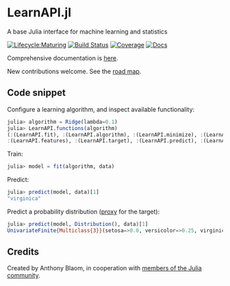 # LearnAPI.jl

A base Julia interface for machine learning and statistics

[![Lifecycle:Maturing](https://img.shields.io/badge/Lifecycle-Maturing-007EC6)](ROADMAP.md)
[![Build Status](https://github.com/JuliaAI/LearnAPI.jl/workflows/CI/badge.svg)](https://github.com/JuliaAI/LearnAPI.jl/actions)
[![Coverage](https://codecov.io/gh/JuliaAI/LearnAPI.jl/branch/master/graph/badge.svg)](https://codecov.io/github/JuliaAI/LearnAPI.jl?branch=master)
[![Docs](https://img.shields.io/badge/docs-dev-blue.svg)](https://juliaai.github.io/LearnAPI.jl/dev/)

Comprehensive documentation is [here](https://juliaai.github.io/LearnAPI.jl/dev/).

New contributions welcome. See the [road map](ROADMAP.md).

## Code snippet

Configure a learning algorithm, and inspect available functionality:

```julia
julia> algorithm = Ridge(lambda=0.1)
julia> LearnAPI.functions(algorithm)
(:(LearnAPI.fit), :(LearnAPI.algorithm), :(LearnAPI.minimize), :(LearnAPI.obs), 
:(LearnAPI.features), :(LearnAPI.target), :(LearnAPI.predict), :(LearnAPI.coefficients))
```

Train:

```julia
julia> model = fit(algorithm, data)
```

Predict:

```julia
julia> predict(model, data)[1]
"virginica"
```

Predict a probability distribution ([proxy](https://juliaai.github.io/LearnAPI.jl/dev/kinds_of_target_proxy/#proxy_types) for the target):

```julia
julia> predict(model, Distribution(), data)[1]
UnivariateFinite{Multiclass{3}}(setosa=>0.0, versicolor=>0.25, virginica=>0.75)
```

## Credits

Created by Anthony Blaom, in cooperation with [members of the Julia
community](https://discourse.julialang.org/t/ann-learnapi-jl-proposal-for-a-basement-level-machine-learning-api/93048).

